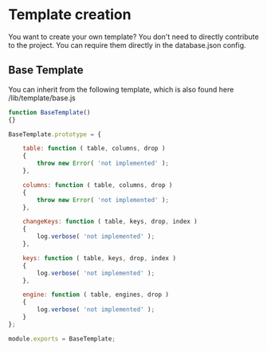 # Template creation

You want to create your own template? You don't need to directly contribute
to the project. You can require them directly in the database.json config.

## Base Template

You can inherit from the following template, which is also found here
/lib/template/base.js

```javascript
function BaseTemplate()
{}

BaseTemplate.prototype = {

    table: function ( table, columns, drop )
    {
        throw new Error( 'not implemented' );
    },

    columns: function ( table, columns, drop )
    {
        throw new Error( 'not implemented' );
    },

    changeKeys: function ( table, keys, drop, index )
    {
        log.verbose( 'not implemented' );
    },

    keys: function ( table, keys, drop, index )
    {
        log.verbose( 'not implemented' );
    },

    engine: function ( table, engines, drop )
    {
        log.verbose( 'not implemented' );
    }
};

module.exports = BaseTemplate;
```